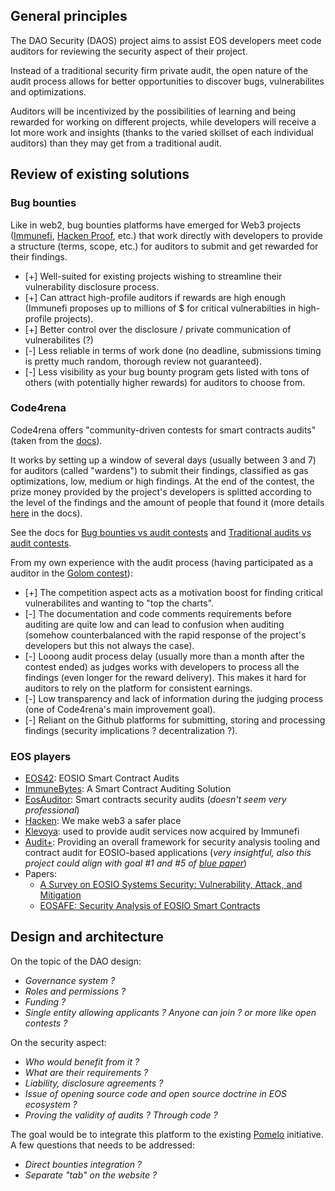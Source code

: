 ## General principles
The DAO Security (DAOS) project aims to assist EOS developers meet code auditors for reviewing the security aspect of their project. 

Instead of a traditional security firm private audit, the open nature of the audit process allows for better opportunities to discover bugs, vulnerabilites and optimizations. 

Auditors will be incentivized by the possibilities of learning and being rewarded for working on different projects, while developers will receive a lot more work and insights (thanks to the varied skillset of each individual auditors) than they may get from a traditional audit.

## Review of existing solutions
### Bug bounties
Like in web2, bug bounties platforms have emerged for Web3 projects ([Immunefi](https://immunefi.com/), [Hacken Proof](https://hackenproof.com/programs), etc.) that work directly with developers to provide a structure (terms, scope, etc.) for auditors to submit and get rewarded for their findings.

- [+] Well-suited for existing projects wishing to streamline their vulnerability disclosure process.
- [+] Can attract high-profile auditors if rewards are high enough (Immunefi proposes up to millions of $ for critical vulnerabilties in high-profile projects).
- [+] Better control over the disclosure / private communication of vulnerabilites (?)
- [-] Less reliable in terms of work done (no deadline, submissions timing is pretty much random, thorough review not guaranteed).
- [-] Less visibility as your bug bounty program gets listed with tons of others (with potentially higher rewards) for auditors to choose from.

### Code4rena
Code4rena offers "community-driven contests for smart contracts audits" (taken from the [docs](https://docs.code4rena.com/)). 

It works by setting up a window of several days (usually between 3 and 7) for auditors (called "wardens") to submit their findings, classified as gas optimizations, low, medium or high findings. At the end of the contest, the prize money provided by the project's developers is splitted according to the level of the findings and the amount of people that found it (more details [here](https://docs.code4rena.com/awarding/incentive-model-and-awards) in the docs).

See the docs for [Bug bounties vs audit contests](https://docs.code4rena.com/#bug-bounties-vs-c4-audit-contests) and [Traditional audits vs audit contests](https://docs.code4rena.com/#traditional-audits-vs-c4-audit-contests).

From my own experience with the audit process (having participated as a auditor in the [Golom contest](https://code4rena.com/contests/2022-07-golom-contest)):
- [+] The competition aspect acts as a motivation boost for finding critical vulnerabilites and wanting to "top the charts".
- [-] The documentation and code comments requirements before auditing are quite low and can lead to confusion when auditing (somehow counterbalanced with the rapid response of the project's developers but this not always the case).
- [-] Looong audit process delay (usually more than a month after the contest ended) as judges works with developers to process all the findings (even longer for the reward delivery). This makes it hard for auditors to rely on the platform for consistent earnings.
- [-] Low transparency and lack of information during the judging process (one of Code4rena's main improvement goal).
- [-] Reliant on the Github platforms for submitting, storing and processing findings (security implications ? decentralization ?).

### EOS players
- [EOS42](https://eos42.io/services/audit): EOSIO Smart Contract Audits
- [ImmuneBytes](https://immunebytes.com/): A Smart Contract Auditing Solution
- [EosAuditor](https://eosauditor.com/): Smart contracts security audits (*doesn't seem very professional*)
- [Hacken](https://hacken.io/): We make web3 a safer place
- [Klevoya](https://klevoya.com/): used to provide audit services now acquired by Immunefi
- [Audit+](https://eosnetwork.com/blog/audit-blue-paper/): Providing an overall framework for security analysis tooling and contract audit for EOSIO-based applications (*very insightful, also this project could align with goal #1 and #5 of [blue paper](https://drive.google.com/file/d/1hQsN-_4DN5Lj9iDih0N41r8-ZeEpFRlr/view)*)
- Papers: 
	+ [A Survey on EOSIO Systems Security: Vulnerability, Attack, and Mitigation](https://arxiv.org/pdf/2207.09227.pdf)
	+ [EOSAFE: Security Analysis of EOSIO Smart Contracts](https://www.usenix.org/system/files/sec21fall-he-ningyu.pdf)

## Design and architecture
On the topic of the DAO design:
- *Governance system ?*
- *Roles and permissions ?*
- *Funding ?*
- *Single entity allowing applicants ? Anyone can join ? or more like open contests ?*

On the security aspect:
- *Who would benefit from it ?*
- *What are their requirements ?*
- *Liability, disclosure agreements ?*
- *Issue of opening source code and open source doctrine in EOS ecosystem ?*
- *Proving the validity of audits ? Through code ?*

The goal would be to integrate this platform to the existing [Pomelo](https://pomelo.io/) initiative.
A few questions that needs to be addressed:
- *Direct bounties integration ?*
- *Separate "tab" on the website ?*
